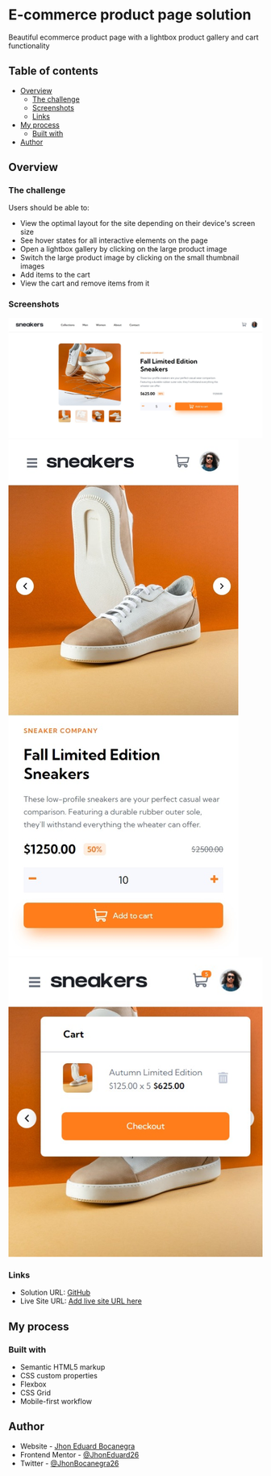 # E-commerce product page solution

Beautiful ecommerce product page with a lightbox product gallery and cart functionality

## Table of contents

- [Overview](#overview)
  - [The challenge](#the-challenge)
  - [Screenshots](#screenshots)
  - [Links](#links)
- [My process](#my-process)
  - [Built with](#built-with)
- [Author](#author)

## Overview

### The challenge

Users should be able to:

- View the optimal layout for the site depending on their device's screen size
- See hover states for all interactive elements on the page
- Open a lightbox gallery by clicking on the large product image
- Switch the large product image by clicking on the small thumbnail images
- Add items to the cart
- View the cart and remove items from it

### Screenshots

![desktop](./assets/screenshots/desktop.jpeg)
![mobile](./assets/screenshots/mobile.jpeg)
![cart](./assets/screenshots/cart.jpeg)

### Links

- Solution URL: [GitHub](https://github.com/JhonEduard26/ecommerce-product-page)
- Live Site URL: [Add live site URL here]()

## My process

### Built with

- Semantic HTML5 markup
- CSS custom properties
- Flexbox
- CSS Grid
- Mobile-first workflow

## Author

- Website - [Jhon Eduard Bocanegra](https://github.com/JhonEduard26)
- Frontend Mentor - [@JhonEduard26](https://www.frontendmentor.io/profile/JhonEduard26)
- Twitter - [@JhonBocanegra26](https://twitter.com/JhonBocanegra26)
